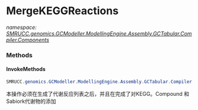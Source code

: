 ﻿# MergeKEGGReactions
_namespace: [SMRUCC.genomics.GCModeller.ModellingEngine.Assembly.GCTabular.Compiler.Components](./index.md)_





### Methods

#### InvokeMethods
```csharp
SMRUCC.genomics.GCModeller.ModellingEngine.Assembly.GCTabular.Compiler.Components.MergeKEGGReactions.InvokeMethods
```
本操作必须在生成了代谢反应列表之后，并且在完成了对KEGG。Compound 和Sabiork代谢物的添加


